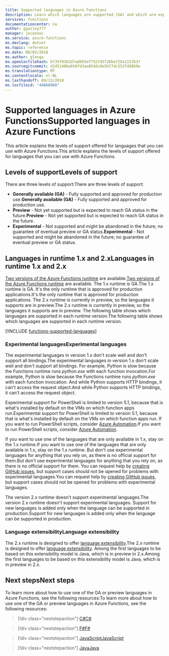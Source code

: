 ```yaml
---
title: Supported languages in Azure Functions
description: Learn which languages are supported (GA) and which are experimental or in preview.
services: functions
documentationcenter: na
author: ggailey777
manager: jeconnoc
ms.service: azure-functions
ms.devlang: dotnet
ms.topic: reference
ms.date: 08/02/2018
ms.author: glenga
ms.openlocfilehash: b735f93b2d7ad093ef752fd5f26be729a1157b37
ms.sourcegitcommit: d1451406a010fd3aa854dc8e5b77dc5537d8050e
ms.translationtype: MT
ms.contentlocale: nl-NL
ms.lasthandoff: 09/13/2018
ms.locfileid: "44868960"
---
```

# <a name="supported-languages-in-azure-functions"></a><span data-ttu-id="f6142-103">Supported languages in Azure Functions</span><span class="sxs-lookup"><span data-stu-id="f6142-103">Supported languages in Azure Functions</span></span>

<span data-ttu-id="f6142-104">This article explains the levels of support offered for languages that you can use with Azure Functions.</span><span class="sxs-lookup"><span data-stu-id="f6142-104">This article explains the levels of support offered for languages that you can use with Azure Functions.</span></span>

## <a name="levels-of-support"></a><span data-ttu-id="f6142-105">Levels of support</span><span class="sxs-lookup"><span data-stu-id="f6142-105">Levels of support</span></span>

<span data-ttu-id="f6142-106">There are three levels of support:</span><span class="sxs-lookup"><span data-stu-id="f6142-106">There are three levels of support:</span></span>

* <span data-ttu-id="f6142-107">**Generally available (GA)** - Fully supported and approved for production use.</span><span class="sxs-lookup"><span data-stu-id="f6142-107">**Generally available (GA)** - Fully supported and approved for production use.</span></span>
* <span data-ttu-id="f6142-108">**Preview** - Not yet supported but is expected to reach GA status in the future.</span><span class="sxs-lookup"><span data-stu-id="f6142-108">**Preview** - Not yet supported but is expected to reach GA status in the future.</span></span>
* <span data-ttu-id="f6142-109">**Experimental** - Not supported and might be abandoned in the future; no guarantee of eventual preview or GA status.</span><span class="sxs-lookup"><span data-stu-id="f6142-109">**Experimental** - Not supported and might be abandoned in the future; no guarantee of eventual preview or GA status.</span></span>

## <a name="languages-in-runtime-1x-and-2x"></a><span data-ttu-id="f6142-110">Languages in runtime 1.x and 2.x</span><span class="sxs-lookup"><span data-stu-id="f6142-110">Languages in runtime 1.x and 2.x</span></span>

<span data-ttu-id="f6142-111">[Two versions of the Azure Functions runtime](functions-versions.md) are available.</span><span class="sxs-lookup"><span data-stu-id="f6142-111">[Two versions of the Azure Functions runtime](functions-versions.md) are available.</span></span> <span data-ttu-id="f6142-112">The 1.x runtime is GA.</span><span class="sxs-lookup"><span data-stu-id="f6142-112">The 1.x runtime is GA.</span></span> <span data-ttu-id="f6142-113">It's the only runtime that is approved for production applications.</span><span class="sxs-lookup"><span data-stu-id="f6142-113">It's the only runtime that is approved for production applications.</span></span> <span data-ttu-id="f6142-114">The 2.x runtime is currently in preview, so the languages it supports are in preview.</span><span class="sxs-lookup"><span data-stu-id="f6142-114">The 2.x runtime is currently in preview, so the languages it supports are in preview.</span></span> <span data-ttu-id="f6142-115">The following table shows which languages are supported in each runtime version.</span><span class="sxs-lookup"><span data-stu-id="f6142-115">The following table shows which languages are supported in each runtime version.</span></span>

[!INCLUDE [functions-supported-languages](../../includes/functions-supported-languages.md)]

### <a name="experimental-languages"></a><span data-ttu-id="f6142-116">Experimental languages</span><span class="sxs-lookup"><span data-stu-id="f6142-116">Experimental languages</span></span>

<span data-ttu-id="f6142-117">The experimental languages in version 1.x don't scale well and don't support all bindings.</span><span class="sxs-lookup"><span data-stu-id="f6142-117">The experimental languages in version 1.x don't scale well and don't support all bindings.</span></span> <span data-ttu-id="f6142-118">For example, Python is slow because the Functions runtime runs *python.exe* with each function invocation.</span><span class="sxs-lookup"><span data-stu-id="f6142-118">For example, Python is slow because the Functions runtime runs *python.exe* with each function invocation.</span></span> <span data-ttu-id="f6142-119">And while Python supports HTTP bindings, it can't access the request object.</span><span class="sxs-lookup"><span data-stu-id="f6142-119">And while Python supports HTTP bindings, it can't access the request object.</span></span>

<span data-ttu-id="f6142-120">Experimental support for PowerShell is limited to version 5.1, because that is what's installed by default on the VMs on which function apps run.</span><span class="sxs-lookup"><span data-stu-id="f6142-120">Experimental support for PowerShell is limited to version 5.1, because that is what's installed by default on the VMs on which function apps run.</span></span> <span data-ttu-id="f6142-121">If you want to run PowerShell scripts, consider [Azure Automation](https://azure.microsoft.com/services/automation/).</span><span class="sxs-lookup"><span data-stu-id="f6142-121">If you want to run PowerShell scripts, consider [Azure Automation](https://azure.microsoft.com/services/automation/).</span></span>

<span data-ttu-id="f6142-122">If you want to use one of the languages that are only available in 1.x, stay on the 1.x runtime.</span><span class="sxs-lookup"><span data-stu-id="f6142-122">If you want to use one of the languages that are only available in 1.x, stay on the 1.x runtime.</span></span> <span data-ttu-id="f6142-123">But don't use experimental languages for anything that you rely on, as there is no official support for them.</span><span class="sxs-lookup"><span data-stu-id="f6142-123">But don't use experimental languages for anything that you rely on, as there is no official support for them.</span></span> <span data-ttu-id="f6142-124">You can request help by [creating GitHub issues](https://github.com/Azure/azure-webjobs-sdk-script/issues), but support cases should not be opened for problems with experimental languages.</span><span class="sxs-lookup"><span data-stu-id="f6142-124">You can request help by [creating GitHub issues](https://github.com/Azure/azure-webjobs-sdk-script/issues), but support cases should not be opened for problems with experimental languages.</span></span> 

<span data-ttu-id="f6142-125">The version 2.x runtime doesn't support experimental languages.</span><span class="sxs-lookup"><span data-stu-id="f6142-125">The version 2.x runtime doesn't support experimental languages.</span></span> <span data-ttu-id="f6142-126">Support for new languages is added only when the language can be supported in production.</span><span class="sxs-lookup"><span data-stu-id="f6142-126">Support for new languages is added only when the language can be supported in production.</span></span> 

### <a name="language-extensibility"></a><span data-ttu-id="f6142-127">Language extensibility</span><span class="sxs-lookup"><span data-stu-id="f6142-127">Language extensibility</span></span>

<span data-ttu-id="f6142-128">The 2.x runtime is designed to offer [language extensibility](https://github.com/Azure/azure-webjobs-sdk-script/wiki/Language-Extensibility).</span><span class="sxs-lookup"><span data-stu-id="f6142-128">The 2.x runtime is designed to offer [language extensibility](https://github.com/Azure/azure-webjobs-sdk-script/wiki/Language-Extensibility).</span></span> <span data-ttu-id="f6142-129">Among the first languages to be based on this extensibility model is Java, which is in preview in 2.x.</span><span class="sxs-lookup"><span data-stu-id="f6142-129">Among the first languages to be based on this extensibility model is Java, which is in preview in 2.x.</span></span>

## <a name="next-steps"></a><span data-ttu-id="f6142-130">Next steps</span><span class="sxs-lookup"><span data-stu-id="f6142-130">Next steps</span></span>

<span data-ttu-id="f6142-131">To learn more about how to use one of the GA or preview languages in Azure Functions, see the following resources:</span><span class="sxs-lookup"><span data-stu-id="f6142-131">To learn more about how to use one of the GA or preview languages in Azure Functions, see the following resources:</span></span>

> [!div class="nextstepaction"]
> [<span data-ttu-id="f6142-132">C#</span><span class="sxs-lookup"><span data-stu-id="f6142-132">C#</span></span>](functions-reference-csharp.md)

> [!div class="nextstepaction"]
> [<span data-ttu-id="f6142-133">F#</span><span class="sxs-lookup"><span data-stu-id="f6142-133">F#</span></span>](functions-reference-fsharp.md)

> [!div class="nextstepaction"]
> [<span data-ttu-id="f6142-134">JavaScript</span><span class="sxs-lookup"><span data-stu-id="f6142-134">JavaScript</span></span>](functions-reference-node.md)

> [!div class="nextstepaction"]
> [<span data-ttu-id="f6142-135">Java</span><span class="sxs-lookup"><span data-stu-id="f6142-135">Java</span></span>](functions-reference-java.md)
